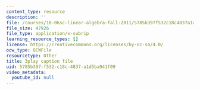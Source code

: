 ```yaml
---
content_type: resource
description: ''
file: /courses/18-06sc-linear-algebra-fall-2011/5785b397f532c18c4837a1d5ba941f09_RWvi4Vx4CDc.srt
file_size: 47926
file_type: application/x-subrip
learning_resource_types: []
license: https://creativecommons.org/licenses/by-nc-sa/4.0/
ocw_type: OCWFile
resourcetype: Other
title: 3play caption file
uid: 5785b397-f532-c18c-4837-a1d5ba941f09
video_metadata:
  youtube_id: null
---
```

